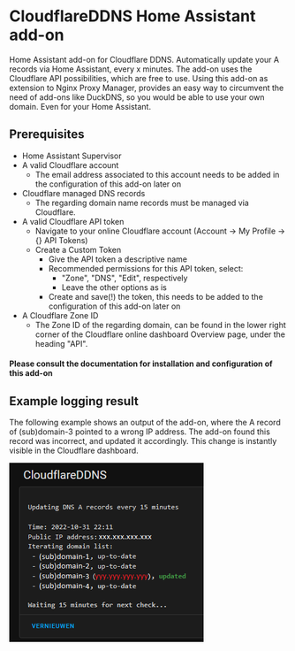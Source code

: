# CloudflareDDNS Home Assistant add-on
Home Assistant add-on for Cloudflare DDNS.
Automatically update your A records via Home Assistant, every x minutes.
The add-on uses the Cloudflare API possibilities, which are free to use.
Using this add-on as extension to Nginx Proxy Manager, provides an easy way to circumvent the need of add-ons like DuckDNS, so you would be able to use your own domain. Even for your Home Assistant.

## Prerequisites
- Home Assistant Supervisor
- A valid Cloudflare account
  - The email address associated to this account needs to be added in the configuration of this add-on later on
- Cloudflare managed DNS records
  - The regarding domain name records must be managed via Cloudflare.
- A valid Cloudflare API token
  - Navigate to your online Cloudflare account (Account → My Profile → {} API Tokens)
  - Create a Custom Token
    - Give the API token a descriptive name
    - Recommended permissions for this API token, select:
      - "Zone", "DNS", "Edit", respectively
      - Leave the other options as is
    - Create and save(!) the token, this needs to be added to the configuration of this add-on later on
- A Cloudflare Zone ID
  - The Zone ID of the regarding domain, can be found in the lower right corner of the Cloudflare online dashboard Overview page, under the heading "API".

#### Please consult the documentation for installation and configuration of this add-on

## Example logging result

The following example shows an output of the add-on, where the A record of (sub)domain-3 pointed to a wrong IP address. The add-on found this record was incorrect, and updated it accordingly. This change is instantly visible in the Cloudflare dashboard.

![CloudflareDDNS example logging][screenshot]

[screenshot]: https://raw.githubusercontent.com/MennovH/CloudflareDDNS/main/images/screenshot.png
